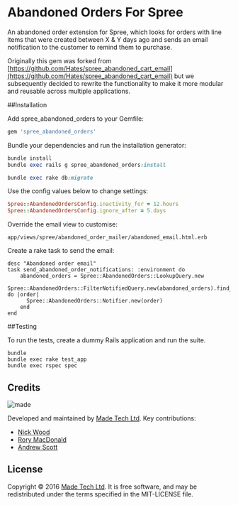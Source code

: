 # Abandoned Orders For Spree

An abandoned order extension for Spree, which looks for orders with line items that were created between X & Y days ago and sends an email notification to the customer to remind them to purchase.

Originally this gem was forked from [https://github.com/Hates/spree_abandoned_cart_email](https://github.com/Hates/spree_abandoned_cart_email) but we subsequently decided to rewrite the functionality to make it more modular and reusable across multiple applications.

##Installation

Add spree_abandoned_orders to your Gemfile:

```ruby
gem 'spree_abandoned_orders'
```

Bundle your dependencies and run the installation generator:

```ruby
bundle install
bundle exec rails g spree_abandoned_orders:install

bundle exec rake db:migrate
```

Use the config values below to change settings:

```ruby
Spree::AbandonedOrdersConfig.inactivity_for = 12.hours
Spree::AbandonedOrdersConfig.ignore_after = 5.days
```

Override the email view to customise:

```
app/views/spree/abandoned_order_mailer/abandoned_email.html.erb
```

Create a rake task to send the email:

```
desc "Abandoned order email"
task send_abandoned_order_notifications: :environment do
    abandoned_orders = Spree::AbandonedOrders::LookupQuery.new
    Spree::AbandonedOrders::FilterNotifiedQuery.new(abandoned_orders).find_each do |order|
      Spree::AbandonedOrders::Notifier.new(order)
    end
end
```


##Testing

To run the tests, create a dummy Rails application and run the suite.

```shell
bundle
bundle exec rake test_app
bundle exec rspec spec
```

## Credits

![made](https://s3-eu-west-1.amazonaws.com/made-assets/googleapps/google-apps.png)

Developed and maintained by [Made Tech Ltd](https://www.madetech.com/). Key contributions:

* [Nick Wood](https://github.com/SebAshton)
* [Rory MacDonald](https://github.com/rorymacdonald)
* [Andrew Scott](https://github.com/askl56)


## License
Copyright © 2016 [Made Tech Ltd](https://www.madetech.com/). It is free software, and may be redistributed under the terms specified in the MIT-LICENSE file.